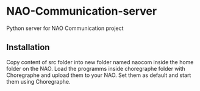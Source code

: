 NAO-Communication-server
========================

Python server for NAO Communication project

Installation
------------
Copy content of src folder into new folder named naocom inside the home folder on the NAO.
Load the programms inside choregraphe folder with Choregraphe and upload them to your NAO. Set them as default and start them using Choregraphe.
